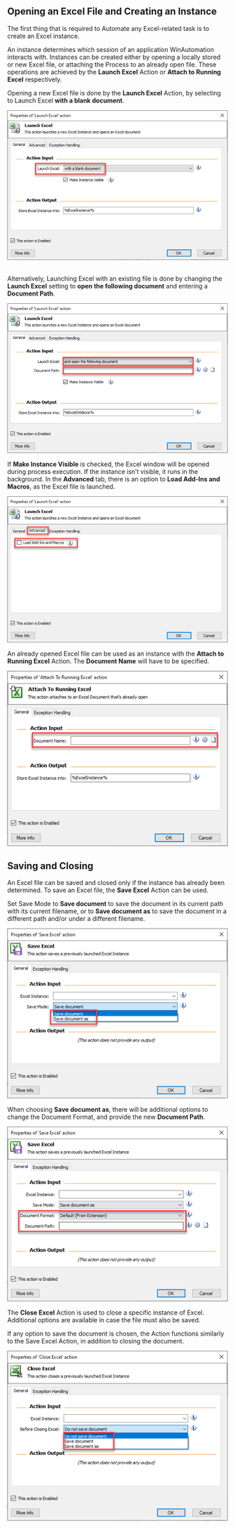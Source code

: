 ## Opening an Excel File and Creating an Instance

The first thing that is required to Automate any Excel-related task is to create an Excel instance. 

An instance determines which session of an application WinAutomation interacts with. Instances can be created either by opening a locally stored or new Excel file, or attaching the Process to an already open file. These operations are achieved by the **Launch Excel** Action or **Attach to Running Excel** respectively.

Opening a new Excel file is done by the **Launch Excel** Action, by selecting to Launch Excel **with a blank document**.
 

![launch excel action properties](..\media\launch-excel-action-properties.png)
 

Alternatively, Launching Excel with an existing file is done by changing the **Launch Excel** setting to **open the following document** and entering a **Document Path**.


![launch excel action properties continued](..\media\launch-excel-action-properties-continued.png)


If **Make Instance Visible** is checked, the Excel window will be opened during process execution. If the instance isn’t visible, it runs in the background.
In the **Advanced** tab, there is an option to **Load Add-Ins and Macros**, as the Excel file is launched.
 

![launch excel properties advanced tab](..\media\launch-excel-properties-advanced-tab.png)


An already opened Excel file can be used as an instance with the **Attach to Running Excel** Action. The **Document Name** will have to be specified.
 

![attach to running excel action properties](..\media\attach-to-running-excel-action-properties.png)


## Saving and Closing

An Excel file can be saved and closed only if the instance has already been determined. To save an Excel file, the **Save Excel** Action can be used. 

Set Save Mode to **Save document** to save the document in its current path with its current filename, or to **Save document as** to save the document in a different path and/or under a different filename.
 

![save excel action properties](..\media\save-excel-action-properties.png)


When choosing **Save document as**, there will be additional options to change the Document Format, and provide the new **Document Path**.
  

![save excel action properties continued](..\media\save-excel-action-properties-continued.png)


The **Close Excel** Action is used to close a specific instance of Excel. Additional options are available in case the file must also be saved.

 If any option to save the document is chosen, the Action functions similarly to the Save Excel Action, in addition to closing the document.
  

![close excel action properties](..\media\close-excel-action-properties.png)